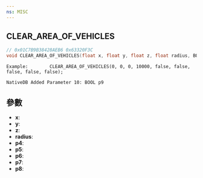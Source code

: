 ```yaml
---
ns: MISC
---
```

## CLEAR_AREA_OF_VEHICLES

```c
// 0x01C7B9B38428AEB6 0x63320F3C
void CLEAR_AREA_OF_VEHICLES(float x, float y, float z, float radius, BOOL p4, BOOL p5, BOOL p6, BOOL p7, BOOL p8);
```

```
Example: 		CLEAR_AREA_OF_VEHICLES(0, 0, 0, 10000, false, false, false, false, false);  
```

```
NativeDB Added Parameter 10: BOOL p9
```

## 參數
* **x**: 
* **y**: 
* **z**: 
* **radius**: 
* **p4**: 
* **p5**: 
* **p6**: 
* **p7**: 
* **p8**: 

